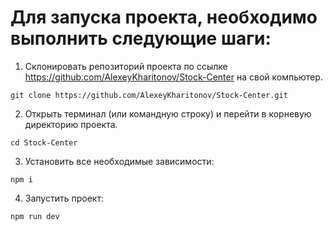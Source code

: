 # Для запуска проекта, необходимо выполнить следующие шаги:

1. Склонировать репозиторий проекта по ссылке https://github.com/AlexeyKharitonov/Stock-Center на свой компьютер.

```
git clone https://github.com/AlexeyKharitonov/Stock-Center.git
```

2. Открыть терминал (или командную строку) и перейти в корневую директорию проекта.

```
cd Stock-Center
```

3. Установить все необходимые зависимости:

```
npm i
```

4. Запустить проект:

```
npm run dev
```
